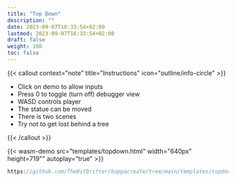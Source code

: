 ```yaml
---
title: "Top Down"
description: ""
date: 2023-09-07T16:33:54+02:00
lastmod: 2023-09-07T16:33:54+02:00
draft: false
weight: 160
toc: false
---
```


{{< callout context="note" title="Instructions" icon="outline/info-circle" >}}

- Click on demo to allow inputs
- Press 0 to toggle (turn off) debugger view
- WASD controls player
- The statue can be moved
- There is two scenes
- Try not to get lost behind a tree

{{< /callout >}}

{{< wasm-demo src="templates/topdown.html" width="640px" height=719"" autoplay="true" >}}

```go
https://github.com/TheBitDrifter/bappacreate/tree/main/templates/topdown
```
